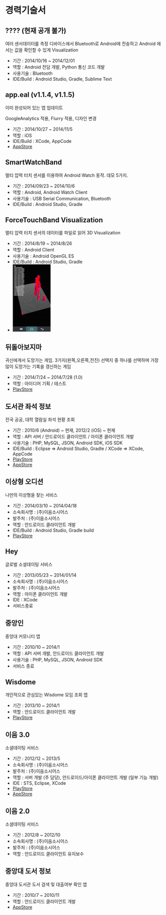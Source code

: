 # 경력기술서

## ???? (현재 공개 불가)
여러 센서데이터를 측정 디바이스에서 Bluetooth로 Android에 전송하고 Android 에서는 값을 확인할 수 있게 Visualization
- 기간 : 2014/10/16 ~ 2014/12/01
- 역할 : Android 전담 개발, Python 통신 코드 개발
- 사용기술 : Bluetooth
- IDE/Build : Android Studio, Gradle, Sublime Text

## app.eal (v1.1.4, v1.1.5)
이미 완성되어 있는 앱 업데이트

GoogleAnalytics 적용, Flurry 적용, 디자인 변경
- 기간 : 2014/10/27 ~ 2014/11/5
- 역할 : iOS
- IDE/Build : XCode, AppCode
- [AppStore](https://itunes.apple.com/us/app/app.eal-prototype-your-app/id608380878)

## SmartWatchBand
멀티 압력 터치 센서를 이용하여 Android Watch 동작. 데모 5가지.
- 기간 : 2014/09/23 ~ 2014/10/6
- 역할 : Android, Android Watch Client
- 사용기술 : USB Serial Communication, Bluetooth
- IDE/Build : Android Studio, Gradle

## ForceTouchBand Visualization
멀티 압력 터치 센서의 데이터를 파일로 읽어 3D Visualization
- 기간 : 2014/8/19 ~ 2014/8/26
- 역할 : Android Client
- 사용기술 : Android OpenGL ES
- IDE/Build : Android Studio, Gradle
- ![Screenshot](images/forcetouchband_01_thumbnail.png)

## 뒤돌아보지마
귀신에게서 도망가는 게임. 3가지(왼쪽,오른쪽,전진) 선택지 중 하나를 선택하며 가장 많이 도망가는 기록을 갱신하는 게임
- 기간 : 2014/7/24 ~ 2014/7/28 (1.0)
- 역할 : 아이디어 기획 / 테스트
- [PlayStore](https://play.google.com/store/apps/details?id=com.blackhushpuppy.dontlookback)

## 도서관 좌석 정보
전국 공공, 대학 열람실 좌석 현황 조회
- 기간 : 2010/6 (Android) ~ 현재, 2012/2 (iOS) ~ 현재
- 역할 : API 서버 / 안드로이드 클라이언트 / 아이폰 클라이언트 개발
- 사용기술 : PHP, MySQL, JSON, Android SDK, iOS SDK
- IDE/Build : Eclipse => Android Studio, Gradle / XCode => XCode, AppCode
- [PlayStore](https://play.google.com/store/apps/details?id=yhg.library.cau)
- [AppStore](https://itunes.apple.com/us/app/doseogwan-jwaseog-jeongbo/id498836252?l=ko&ls=1&mt=8)

## 이상형 오디션
나만의 이상형을 찾는 서비스
- 기간 : 2014/03/10 ~ 2014/04/18
- 소속회사명 : (주)이음소시어스
- 발주처 : (주)이음소시어스
- 역할 : 안드로이드 클라이언트 개발
- IDE/Build : Android Studio, Gradle build
- [PlayStore](https://play.google.com/store/apps/details?id=com.ium.blackjack.app)

## Hey
글로벌 소셜데이팅 서비스
- 기간 : 2013/05/23 ~ 2014/01/14
- 소속회사명 : (주)이음소시어스
- 발주처 : (주)이음소시어스
- 역할 : 아이폰 클라이언트 개발
- IDE : XCode
- 서비스종료

## 중앙인
중앙대 커뮤니티 앱
- 기간 : 2010/10 ~ 2014/1
- 역할 : API 서버 개발, 안드로이드 클라이언트 개발
- 사용기술 : PHP, MySQL, JSON, Android SDK
- 서비스 종료

## Wisdome
개인적으로 관심있는 Wisdome 모임 조회 앱
- 기간 : 2013/10 ~ 2014/1
- 역할 : 안드로이드 클라이언트 개발
- [PlayStore](https://play.google.com/store/apps/details?id=com.chope.wisdome)

## 이음 3.0
소셜데이팅 서비스
- 기간 : 2012/12 ~ 2013/5
- 소속회사명 : (주)이음소시어스
- 발주처 : (주)이음소시어스
- 역할 : 서버 개발 (주 담당), 안드로이드/아이폰 클라이언트 개발 (일부 기능 개발)
- IDE : STS, Eclipse, XCode
- [PlayStore](https://play.google.com/store/apps/details?id=net.ium.mobile.android)
- [AppStore](https://itunes.apple.com/us/app/ieum-guggadaepyo-sogaeting/id463416244?l=ko&ls=1&mt=8)

## 이음 2.0
소셜데이팅 서비스
- 기간 : 2012/8 ~ 2012/10
- 소속회사명 : (주)이음소시어스
- 발주처 : (주)이음소시어스
- 역할 : 안드로이드 클라이언트 유지보수

## 중앙대 도서 정보
중앙대 도서관 도서 검색 및 대출여부 확인 앱
- 기간 : 2010/7 ~ 2010/11
- 역할 : 안드로이드 클라이언트 개발
- [AppStore](https://play.google.com/store/apps/details?id=yhg.library.book)
